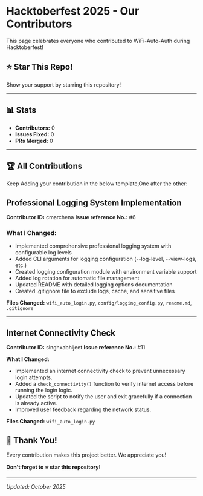 
# Hacktoberfest 2025 - Our Contributors

This page celebrates everyone who contributed to WiFi-Auto-Auth during Hacktoberfest!

## ⭐ Star This Repo!

Show your support by starring this repository!

---

## 📊 Stats

- **Contributors:** 0
- **Issues Fixed:** 0
- **PRs Merged:** 0

---

## 🏆 All Contributions

Keep Adding your contribution in the below template,One after the other:

## Professional Logging System Implementation
**Contributor ID:** cmarchena
**Issue reference No.:** #6

### What I Changed:
- Implemented comprehensive professional logging system with configurable log levels
- Added CLI arguments for logging configuration (--log-level, --view-logs, etc.)
- Created logging configuration module with environment variable support
- Added log rotation for automatic file management
- Updated README with detailed logging options documentation
- Created .gitignore file to exclude logs, cache, and sensitive files

**Files Changed:** `wifi_auto_login.py`, `config/logging_config.py`, `readme.md`, `.gitignore`

---

## Internet Connectivity Check
**Contributor ID:** singhxabhijeet
**Issue reference No.:** #11

**What I Changed:**
- Implemented an internet connectivity check to prevent unnecessary login attempts.
- Added a `check_connectivity()` function to verify internet access before running the login logic.
- Updated the script to notify the user and exit gracefully if a connection is already active.
- Improved user feedback regarding the network status.

**Files Changed:** `wifi_auto_login.py`

## 🙏 Thank You!

Every contribution makes this project better. We appreciate you!

**Don't forget to ⭐ star this repository!**

---

*Updated: October 2025*
